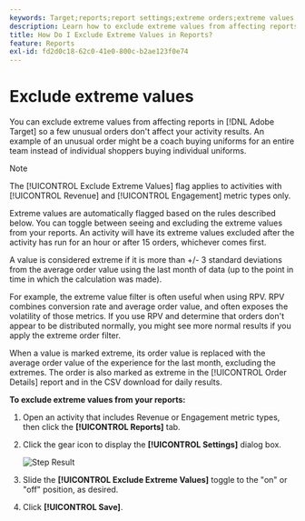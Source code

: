 ```yaml
---
keywords: Target;reports;report settings;extreme orders;extreme values
description: Learn how to exclude extreme values from affecting reports in Adobe [!DNL Target] so a few unusual orders don't affect your activity results.
title: How Do I Exclude Extreme Values in Reports?
feature: Reports
exl-id: fd2d0c18-62c0-41e0-800c-b2ae123f0e74
---
```

# Exclude extreme values

You can exclude extreme values from affecting reports in [!DNL Adobe Target] so a few unusual orders don't affect your activity results. An example of an unusual order might be a coach buying uniforms for an entire team instead of individual shoppers buying individual uniforms.

>[!NOTE]
>
>The [!UICONTROL Exclude Extreme Values] flag applies to activities with [!UICONTROL Revenue] and [!UICONTROL Engagement] metric types only.

Extreme values are automatically flagged based on the rules described below. You can toggle between seeing and excluding the extreme values from your reports. An activity will have its extreme values excluded after the activity has run for an hour or after 15 orders, whichever comes first.

A value is considered extreme if it is more than +/- 3 standard deviations from the average order value using the last month of data (up to the point in time in which the calculation was made).

For example, the extreme value filter is often useful when using RPV. RPV combines conversion rate and average order value, and often exposes the volatility of those metrics. If you use RPV and determine that orders don't appear to be distributed normally, you might see more normal results if you apply the extreme order filter.

When a value is marked extreme, its order value is replaced with the average order value of the experience for the last month, excluding the extremes. The order is also marked as extreme in the [!UICONTROL Order Details] report and in the CSV download for daily results.

**To exclude extreme values from your reports:** 

1. Open an activity that includes Revenue or Engagement metric types, then click the **[!UICONTROL Reports]** tab.
1. Click the gear icon to display the **[!UICONTROL Settings]** dialog box.

   ![Step Result](assets/exclude_extreme_values.png)

1. Slide the **[!UICONTROL Exclude Extreme Values]** toggle to the "on" or "off" position, as desired.
1. Click **[!UICONTROL Save]**.

